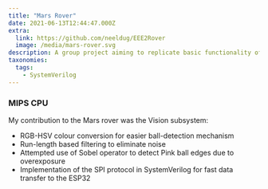 ```yaml
---
title: "Mars Rover"
date: 2021-06-13T12:44:47.000Z
extra:
  link: https://github.com/neeldug/EEE2Rover
  image: /media/mars-rover.svg
description: A group project aiming to replicate basic functionality of a Mars rover
taxonomies:
  tags:
    - SystemVerilog
---
```

### MIPS CPU

My contribution to the Mars rover was the Vision subsystem:

* RGB-HSV colour conversion for easier ball-detection mechanism
* Run-length based filtering to eliminate noise
* Attempted use of Sobel operator to detect Pink ball edges due to overexposure
* Implementation of the SPI protocol in SystemVerilog for fast data transfer to the ESP32
